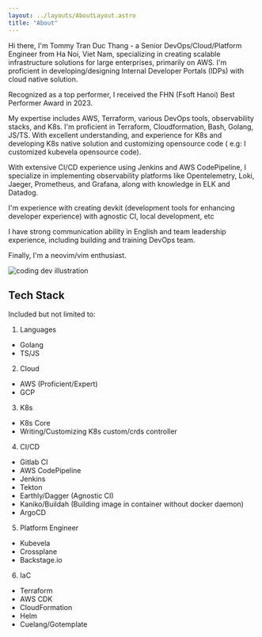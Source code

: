 ```yaml
---
layout: ../layouts/AboutLayout.astro
title: "About"
---
```


Hi there, I'm Tommy Tran Duc Thang - a Senior DevOps/Cloud/Platform Engineer from Ha Noi,
Viet Nam, specializing in creating scalable infrastructure solutions for large enterprises,
primarily on AWS. I'm proficient in developing/designing Internal Developer Portals (IDPs)
with cloud native solution.

Recognized as a top performer, I received the FHN (Fsoft Hanoi) Best Performer Award in 2023.

My expertise includes AWS, Terraform, various DevOps tools, observability stacks, and K8s.
I'm proficient in Terraform, Cloudformation, Bash, Golang, JS/TS. With excellent understanding,
and experience for K8s and developing K8s native solution and customizing opensource code (
e.g: I customized kubevela opensource code).

With extensive CI/CD experience using Jenkins and AWS CodePipeline, I specialize in implementing
observability platforms like Opentelemetry, Loki, Jaeger, Prometheus, and Grafana, along with 
knowledge in ELK and Datadog.

I'm experience with creating devkit (development tools for enhancing developer experience) with
agnostic CI, local development, etc

I have strong communication ability in English and team leadership experience, including building
and training DevOps team.

Finally, I'm a neovim/vim enthusiast.

<div>
  <img src="/assets/dev.svg" class="sm:w-1/2 mx-auto" alt="coding dev illustration">
</div>

## Tech Stack
Included but not limited to:

1. Languages
- Golang
- TS/JS

2. Cloud
- AWS (Proficient/Expert)
- GCP

3. K8s
- K8s Core
- Writing/Customizing K8s custom/crds controller

4. CI/CD
- Gitlab CI
- AWS CodePipeline
- Jenkins
- Tekton
- Earthly/Dagger (Agnostic CI)
- Kaniko/Buildah (Building image in container without docker daemon)
- ArgoCD

5. Platform Engineer
- Kubevela
- Crossplane
- Backstage.io

6. IaC
- Terraform
- AWS CDK
- CloudFormation
- Helm
- Cuelang/Gotemplate
